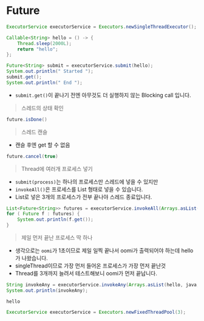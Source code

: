 # Future

```java
ExecutorService executorService = Executors.newSingleThreadExecutor();

Callable<String> hello = () -> {
    Thread.sleep(2000L);
    return "hello";
};

Future<String> submit = executorService.submit(hello);
System.out.println(" Started ");
submit.get();
System.out.println(" End ");
```

- `submit.get()`이 끝나기 전엔 아무것도 더 실행하지 않는 Blocking call 입니다.


> 스레드의 상태 확인

```java 
future.isDone()
```

> 스레드 캔슬
- 캔슬 후엔 get 할 수 없음
```java
future.cancel(true)
```

> Thread에 여러개 프로세스 넣기

- `submit(process)`는 하나의 프로세스만 스레드에 넣을 수 있지만
- `invokeAll()`은 프로세스를 List 형태로 넣을 수 있습니다.
- List로 넣은 3개의 프로세스가 전부 끝나야 스레드 종료입니다.
```java
List<Future<String>> futures = executorService.invokeAll(Arrays.asList(hello, java, oomi));
for ( Future f : futures) {
    System.out.println(f.get());
}
```

> 제일 먼저 끝난 프로세스 딱 하나
- 생각으로는 `oomi`가 1초이므로 제일 일찍 끝나서 oomi가 출력되어야 하는데 hello가 나왔습니다.
- singleThread이므로 가장 먼저 들어온 프로세스가 가장 먼저 끝난것
- Thread를 3개까지 늘려서 테스트해보니 oomi가 먼저 끝납니다.
```java
String invokeAny = executorService.invokeAny(Arrays.asList(hello, java, oomi));
System.out.println(invokeAny);
```

```text
hello
```

```java
ExecutorService executorService = Executors.newFixedThreadPool(3);
```
